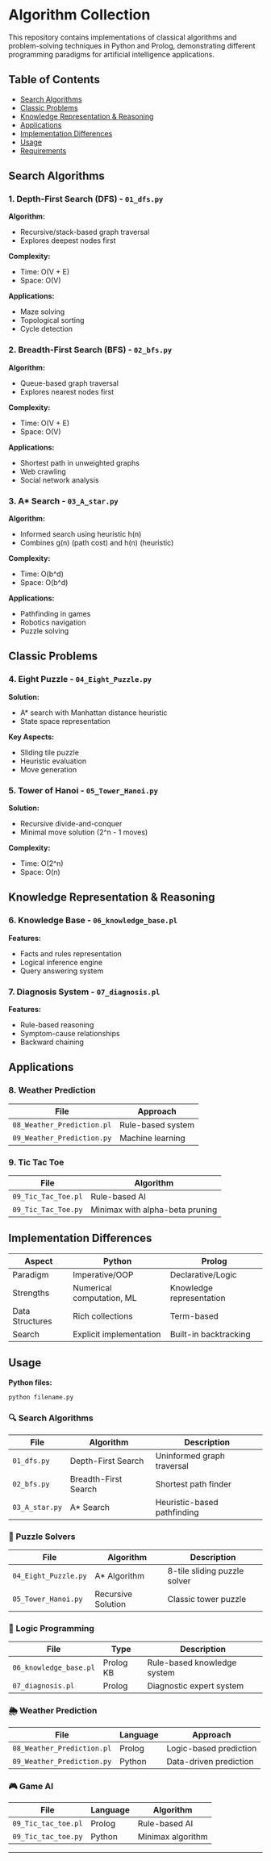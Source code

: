 # Algorithm Collection

This repository contains implementations of classical algorithms and problem-solving techniques in Python and Prolog, demonstrating different programming paradigms for artificial intelligence applications.


## Table of Contents
- [Search Algorithms](#search-algorithms)
- [Classic Problems](#classic-problems)
- [Knowledge Representation & Reasoning](#knowledge-representation--reasoning)
- [Applications](#applications)
- [Implementation Differences](#implementation-differences)
- [Usage](#usage)
- [Requirements](#requirements)

## Search Algorithms

### 1. Depth-First Search (DFS) - `01_dfs.py`
**Algorithm:**  
- Recursive/stack-based graph traversal
- Explores deepest nodes first

**Complexity:**  
- Time: O(V + E)
- Space: O(V)

**Applications:**  
- Maze solving
- Topological sorting
- Cycle detection

### 2. Breadth-First Search (BFS) - `02_bfs.py`
**Algorithm:**  
- Queue-based graph traversal
- Explores nearest nodes first

**Complexity:**  
- Time: O(V + E)
- Space: O(V)

**Applications:**  
- Shortest path in unweighted graphs
- Web crawling
- Social network analysis

### 3. A* Search - `03_A_star.py`
**Algorithm:**  
- Informed search using heuristic h(n)
- Combines g(n) (path cost) and h(n) (heuristic)

**Complexity:**  
- Time: O(b^d)
- Space: O(b^d)

**Applications:**  
- Pathfinding in games
- Robotics navigation
- Puzzle solving

## Classic Problems

### 4. Eight Puzzle - `04_Eight_Puzzle.py`
**Solution:**  
- A* search with Manhattan distance heuristic
- State space representation

**Key Aspects:**  
- Sliding tile puzzle
- Heuristic evaluation
- Move generation

### 5. Tower of Hanoi - `05_Tower_Hanoi.py`
**Solution:**  
- Recursive divide-and-conquer
- Minimal move solution (2^n - 1 moves)

**Complexity:**  
- Time: O(2^n)
- Space: O(n)

## Knowledge Representation & Reasoning

### 6. Knowledge Base - `06_knowledge_base.pl`
**Features:**  
- Facts and rules representation
- Logical inference engine
- Query answering system

### 7. Diagnosis System - `07_diagnosis.pl`
**Features:**  
- Rule-based reasoning
- Symptom-cause relationships
- Backward chaining

## Applications

### 8. Weather Prediction
| File | Approach |
|------|----------|
| `08_Weather_Prediction.pl` | Rule-based system |
| `09_Weather_Prediction.py` | Machine learning |

### 9. Tic Tac Toe
| File | Algorithm |
|------|-----------|
| `09_Tic_Tac_Toe.pl` | Rule-based AI |
| `09_Tic_Tac_Toe.py` | Minimax with alpha-beta pruning |

## Implementation Differences

| Aspect | Python | Prolog |
|--------|--------|--------|
| Paradigm | Imperative/OOP | Declarative/Logic |
| Strengths | Numerical computation, ML | Knowledge representation |
| Data Structures | Rich collections | Term-based |
| Search | Explicit implementation | Built-in backtracking |

## Usage

**Python files:**
```bash
python filename.py
```

### 🔍 Search Algorithms  
| File | Algorithm | Description |  
|------|-----------|-------------|  
| `01_dfs.py` | Depth-First Search | Uninformed graph traversal |  
| `02_bfs.py` | Breadth-First Search | Shortest path finder |  
| `03_A_star.py` | A* Search | Heuristic-based pathfinding |  

### 🧩 Puzzle Solvers  
| File | Algorithm | Description |  
|------|-----------|-------------|  
| `04_Eight_Puzzle.py` | A* Algorithm | 8-tile sliding puzzle solver |  
| `05_Tower_Hanoi.py` | Recursive Solution | Classic tower puzzle |  

### 🤖 Logic Programming  
| File | Type | Description |  
|------|------|-------------|  
| `06_knowledge_base.pl` | Prolog KB | Rule-based knowledge system |  
| `07_diagnosis.pl` | Prolog | Diagnostic expert system |  

### 🌦️ Weather Prediction  
| File | Language | Approach |  
|------|----------|----------|  
| `08_Weather_Prediction.pl` | Prolog | Logic-based prediction |  
| `09_Weather_Prediction.py` | Python | Data-driven prediction |  

### 🎮 Game AI  
| File | Language | Algorithm |  
|------|----------|-----------|  
| `09_Tic_tac_toe.pl` | Prolog | Rule-based AI |  
| `09_Tic_tac_toe.py` | Python | Minimax algorithm |  

---



